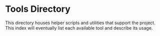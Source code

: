 # Tools Directory

This directory houses helper scripts and utilities that support the project.
This index will eventually list each available tool and describe its usage.
